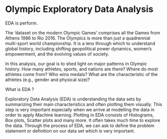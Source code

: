 # Olympic Exploratory Data Analysis

EDA is perform.

The ‘dataset on the modern Olympic Games’ comprises all the Games from Athens
1986 to Rio 2016. The Olympics is more than just a quadrennial multi-sport
world championship. It is a lens through which to understand global history,
including shifting geopolitical power dynamics, women’s empowerment, and the
evolving values of society.

In this analysis, our goal is to shed light on major patterns in Olympic history.
How many athletes, sports, and nations are there?
Where do most athletes come from?
Who wins medals? 
What are the characteristic of the athletes (e.g., gender and physical size)?


What is EDA ?

Exploratory Data Analysis (EDA) is understanding the data sets by summarizing their
main characteristics and often plotting them visually. This step is very important
especially when we arrive at modelling the data in order to apply Machine learning.
Plotting in EDA consists of Histograms, Box plots, Scatter plots and many more. It often
takes much time to explore the data. Through the process of EDA, we can ask to define
the problem statement or definition on our data set which is very important.



